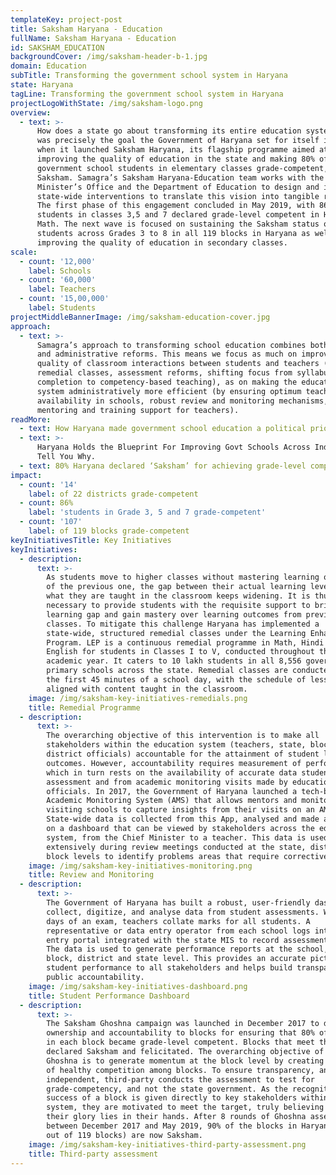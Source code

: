 ```yaml
---
templateKey: project-post
title: Saksham Haryana - Education
fullName: Saksham Haryana - Education
id: SAKSHAM_EDUCATION
backgroundCover: /img/saksham-header-b-1.jpg
domain: Education
subTitle: Transforming the government school system in Haryana
state: Haryana
tagLine: Transforming the government school system in Haryana
projectLogoWithState: /img/saksham-logo.png
overview:
  - text: >-
      How does a state go about transforming its entire education system? This
      was precisely the goal the Government of Haryana set for itself in 2017,
      when it launched Saksham Haryana, its flagship programme aimed at
      improving the quality of education in the state and making 80% of
      government school students in elementary classes grade-competent, or
      Saksham. Samagra’s Saksham Haryana-Education team works with the Chief
      Minister’s Office and the Department of Education to design and implement
      state-wide interventions to translate this vision into tangible results.
      The first phase of this engagement concluded in May 2019, with 86% of
      students in classes 3,5 and 7 declared grade-level competent in Hindi and
      Math. The next wave is focused on sustaining the Saksham status of
      students across Grades 3 to 8 in all 119 blocks in Haryana as well as
      improving the quality of education in secondary classes.
scale:
  - count: '12,000'
    label: Schools
  - count: '60,000'
    label: Teachers
  - count: '15,00,000'
    label: Students
projectMiddleBannerImage: /img/saksham-education-cover.jpg
approach:
  - text: >-
      Samagra’s approach to transforming school education combines both academic
      and administrative reforms. This means we focus as much on improving the
      quality of classroom interactions between students and teachers (through
      remedial classes, assessment reforms, shifting focus from syllabus
      completion to competency-based teaching), as on making the education
      system administratively more efficient (by ensuring optimum teacher
      availability in schools, robust review and monitoring mechanisms, ongoing
      mentoring and training support for teachers).
readMore:
  - text: How Haryana made government school education a political priority
  - text: >-
      Haryana Holds the Blueprint For Improving Govt Schools Across India. We
      Tell You Why.
  - text: 80% Haryana declared ‘Saksham’ for achieving grade-level competency
impact:
  - count: '14'
    label: of 22 districts grade-competent
  - count: 86%
    label: 'students in Grade 3, 5 and 7 grade-competent'
  - count: '107'
    label: of 119 blocks grade-competent
keyInitiativesTitle: Key Initiatives
keyInitiatives:
  - description:
      text: >-
        As students move to higher classes without mastering learning outcomes
        of the previous one, the gap between their actual learning levels and
        what they are taught in the classroom keeps widening. It is thus
        necessary to provide students with the requisite support to bridge this
        learning gap and gain mastery over learning outcomes from previous
        classes. To mitigate this challenge Haryana has implemented a
        state-wide, structured remedial classes under the Learning Enhancement
        Program. LEP is a continuous remedial programme in Math, Hindi and
        English for students in Classes I to V, conducted throughout the
        academic year. It caters to 10 lakh students in all 8,556 government
        primary schools across the state. Remedial classes are conducted during
        the first 45 minutes of a school day, with the schedule of lessons
        aligned with content taught in the classroom.
    image: /img/saksham-key-initiatives-remedials.png
    title: Remedial Programme
  - description:
      text: >-
        The overarching objective of this intervention is to make all
        stakeholders within the education system (teachers, state, block and
        district officials) accountable for the attainment of student learning
        outcomes. However, accountability requires measurement of performance
        which in turn rests on the availability of accurate data student
        assessment and from academic monitoring visits made by education
        officials. In 2017, the Government of Haryana launched a tech-based
        Academic Monitoring System (AMS) that allows mentors and monitors
        visiting schools to capture insights from their visits on an AMS App.
        State-wide data is collected from this App, analysed and made available
        on a dashboard that can be viewed by stakeholders across the education
        system, from the Chief Minister to a teacher. This data is used
        extensively during review meetings conducted at the state, district and
        block levels to identify problems areas that require corrective action.
    image: /img/saksham-key-initiatives-monitoring.png
    title: Review and Monitoring
  - description:
      text: >-
        The Government of Haryana has built a robust, user-friendly dashboard
        collect, digitize, and analyse data from student assessments. Within 15
        days of an exam, teachers collate marks for all students. A
        representative or data entry operator from each school logs into a data
        entry portal integrated with the state MIS to record assessment scores.
        The data is used to generate performance reports at the school, teacher,
        block, district and state level. This provides an accurate picture of
        student performance to all stakeholders and helps build transparency and
        public accountability.
    image: /img/saksham-key-initiatives-dashboard.png
    title: Student Performance Dashboard
  - description:
      text: >-
        The Saksham Ghoshna campaign was launched in December 2017 to devolve
        ownership and accountability to blocks for ensuring that 80% of students
        in each block became grade-level competent. Blocks that meet the bar are
        declared Saksham and felicitated. The overarching objective of Saksham
        Ghoshna is to generate momentum at the block level by creating a sense
        of healthy competition among blocks. To ensure transparency, an
        independent, third-party conducts the assessment to test for
        grade-competency, and not the state government. As the recognition for
        success of a block is given directly to key stakeholders within the
        system, they are motivated to meet the target, truly believing that
        their glory lies in their hands. After 8 rounds of Ghoshna assessments
        between December 2017 and May 2019, 90% of the blocks in Haryana (107
        out of 119 blocks) are now Saksham.
    image: /img/saksham-key-initiatives-third-party-assessment.png
    title: Third-party assessment
---
```


